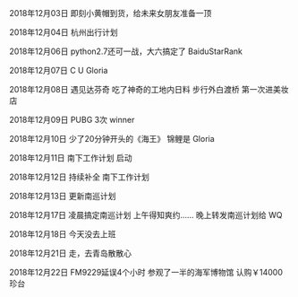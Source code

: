 2018年12月03日
即刻小黄帽到货，给未来女朋友准备一顶

2018年12月04日
杭州出行计划

2018年12月06日
python2.7还可一战，大六搞定了 BaiduStarRank

2018年12月07日
C U Gloria

2018年12月08日
遇见达芬奇
吃了神奇的工地内日料
步行外白渡桥
第一次进美妆店

2018年12月09日
PUBG 3次 winner

2018年12月10日
少了20分钟开头的《海王》
锦鲤是 Gloria

2018年12月11日
南下工作计划 启动

2018年12月12日
持续补全 南下工作计划

2018年12月13日
更新南巡计划

2018年12月17日
凌晨搞定南巡计划
上午得知爽约……
晚上转发南巡计划给 WQ

2018年12月18日
今天没去上班

2018年12月21日
走，去青岛散散心

2018年12月22日
FM9229延误4个小时
参观了一半的海军博物馆
认购￥14000 珍台

